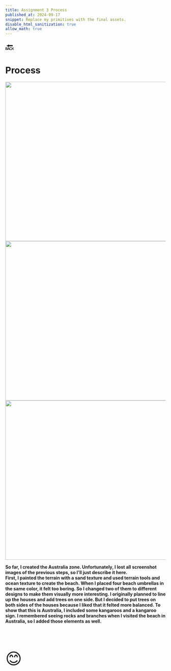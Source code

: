```yaml
---
title: Assignment 3 Process
published_at: 2024-09-17
snippet: Replace my primitives with the final assets.
disable_html_sanitization: true
allow_math: true
---
```



<a href="https://julienoh000-dms1-blog-83.deno.dev/" style="text-decoration: none; color: black;"><span style="font-size: 30px;">🔙</span></a>


# Process

<img src="auspro1.png" width="800" height="500">
<img src="auspro2.png" width="800" height="500">
<img src="auspro3.png" width="800" height="500">


**So far, I created the Australia zone. Unfortunately, I lost all screenshot images of the previous steps, so I'll just describe it here. <br> First, I painted the terrain with a sand texture and used terrain tools and ocean texture to create the beach. When I placed four beach umbrellas in the same color, it felt too boring. So I changed two of them to different designs to make them visually more interesting. I originally planned to line up the houses and add trees on one side. But I decided to put trees on both sides of the houses because I liked that it felted more balanced. To show that this is Australia, I included some kangaroos and a kangaroo sign. I remembered seeing rocks and branches when I visited the beach in Australia, so I added those elements as well.**

<br>
<br>
<br>


<span style="font-size: 50px;">😊</span>